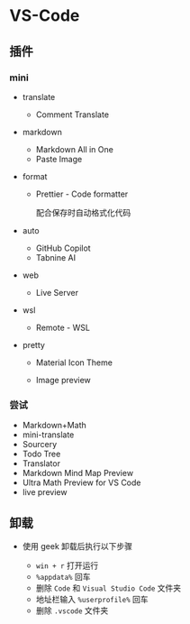 # VS-Code

## 插件

### mini

- translate

  - Comment Translate

- markdown

  - Markdown All in One
  - Paste Image

- format

  - Prettier - Code formatter

    配合保存时自动格式化代码

- auto

  - GitHub Copilot
  - Tabnine AI

- web

  - Live Server

- wsl

  - Remote - WSL

- pretty

  - Material Icon Theme

  - Image preview

### 尝试

- Markdown+Math
- mini-translate
- Sourcery
- Todo Tree
- Translator
- Markdown Mind Map Preview
- Ultra Math Preview for VS Code
- live preview

## 卸载

- 使用 geek 卸载后执行以下步骤

  - `win + r` 打开运行
  - `%appdata%` 回车
  - 删除 `Code` 和 `Visual Studio Code` 文件夹
  - 地址栏输入 `%userprofile%` 回车
  - 删除 `.vscode` 文件夹
